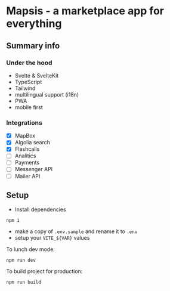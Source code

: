 # Mapsis - a marketplace app for everything

## Summary info

### Under the hood

- Svelte & SvelteKit
- TypeScript
- Tailwind
- multilingual support (i18n)
- PWA
- mobile first

### Integrations

- [x] MapBox
- [x] Algolia search
- [x] Flashcalls
- [ ]  Analitics
- [ ]  Payments
- [ ]  Messenger API
- [ ]  Mailer API

## Setup

- Install dependencies

```terminal
npm i
```

- make a copy of ``.env.sample`` and rename it to ``.env``
- setup your ``VITE_${VAR}`` values

To lunch dev mode:

```terminal
npm run dev
```

To build  project for production:

```terminal
npm run build
```
